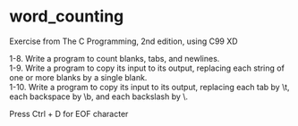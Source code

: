 # word_counting
Exercise from The C Programming, 2nd edition, using C99 XD

1-8. Write a program to count blanks, tabs, and newlines. <br>
1-9. Write a program to copy its input to its output, replacing each string of one or more blanks by a single blank. <br>
1-10. Write a program to copy its input to its output, replacing each tab by \t, each backspace by \b, and each backslash by \\. <br>

Press Ctrl + D for EOF character
